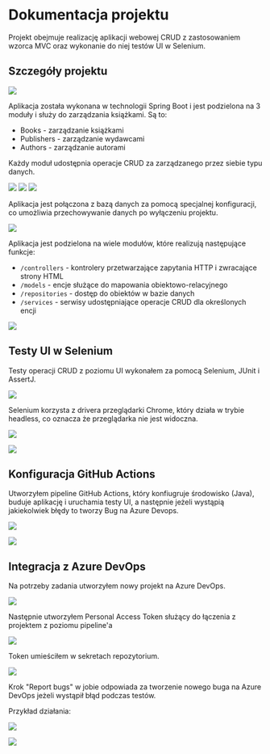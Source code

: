 # Dokumentacja projektu

Projekt obejmuje realizację aplikacji webowej CRUD z zastosowaniem wzorca MVC oraz wykonanie do niej testów UI w Selenium.

## Szczegóły projektu

![](screeny/start.png)

Aplikacja została wykonana w technologii Spring Boot i jest podzielona na 3 moduły i służy do zarządzania książkami. Są to:

- Books - zarządzanie książkami
- Publishers - zarządzanie wydawcami
- Authors - zarządzanie autorami

Każdy moduł udostępnia operacje CRUD za zarządzanego przez siebie typu danych.

![](screeny/crud-1.png)
![](screeny/crud-2.png)
![](screeny/crud-3.png)

Aplikacja jest połączona z bazą danych za pomocą specjalnej konfiguracji, co umożliwia przechowywanie danych po wyłączeniu projektu.

![](screeny/baza-danych.png)

Aplikacja jest podzielona na wiele modułów, które realizują następujące funkcje:

- `/controllers` - kontrolery przetwarzające zapytania HTTP i zwracające strony HTML
- `/models` - encje służące do mapowania obiektowo-relacyjnego
- `/repositories` - dostęp do obiektów w bazie danych
- `/services` - serwisy udostępniające operacje CRUD dla określonych encji

![](screeny/diagram-klas.png)

## Testy UI w Selenium

Testy operacji CRUD z poziomu UI wykonałem za pomocą Selenium, JUnit i AssertJ.

![](screeny/test.png)

Selenium korzysta z drivera przeglądarki Chrome, który działa w trybie headless, co oznacza że przeglądarka nie jest widoczna.

![](screeny/setup-selenium.png)

![](screeny/wyniki-test.png)

## Konfiguracja GitHub Actions

Utworzyłem pipeline GitHub Actions, który konfiugruje środowisko (Java), buduje aplikację i uruchamia testy UI, a następnie jeżeli wystąpią jakiekolwiek błędy to tworzy Bug na Azure Devops.

![](screeny/pipeline.png)

![](screeny/job-report.png)

## Integracja z Azure DevOps

Na potrzeby zadania utworzyłem nowy projekt na Azure DevOps.

![](screeny/projekt-devops.png)

Następnie utworzyłem Personal Access Token służący do łączenia z projektem z poziomu pipeline'a

![](screeny/devops-token.png)

Token umieściłem w sekretach repozytorium.

![](screeny/repo-token.png)

Krok "Report bugs" w jobie odpowiada za tworzenie nowego buga na Azure DevOps jeżeli wystąpił błąd podczas testów.

Przykład działania:

![](screeny/job-report.png)

![](screeny/bug-devops.png)




